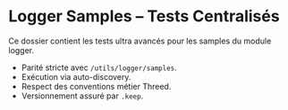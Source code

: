 # Logger Samples – Tests Centralisés

Ce dossier contient les tests ultra avancés pour les samples du module logger.
- Parité stricte avec `/utils/logger/samples`.
- Exécution via auto-discovery.
- Respect des conventions métier Threed.
- Versionnement assuré par `.keep`.
